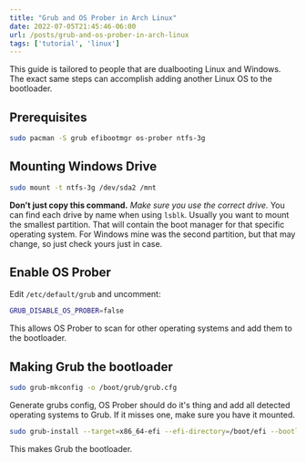 ```yaml
---
title: "Grub and OS Prober in Arch Linux"
date: 2022-07-05T21:45:46-06:00
url: /posts/grub-and-os-prober-in-arch-linux
tags: ['tutorial', 'linux']
---
```

This guide is tailored to people that are dualbooting Linux and Windows.
The exact same steps can accomplish adding another Linux OS to the bootloader.

## Prerequisites
```bash
sudo pacman -S grub efibootmgr os-prober ntfs-3g
```

## Mounting Windows Drive
```bash
sudo mount -t ntfs-3g /dev/sda2 /mnt
```
**Don't just copy this command.**
*Make sure you use the correct drive.*
You can find each drive by name when using ``lsblk``.
Usually you want to mount the smallest partition.
That will contain the boot manager for that specific operating system.
For Windows mine was the second partition, but that may change, so just check yours just in case.

## Enable OS Prober
Edit ``/etc/default/grub`` and uncomment:
```bash
GRUB_DISABLE_OS_PROBER=false
```
This allows OS Prober to scan for other operating systems and add them to the bootloader.

## Making Grub the bootloader
```bash
sudo grub-mkconfig -o /boot/grub/grub.cfg
```

Generate grubs config, OS Prober should do it's thing and add all detected operating systems to Grub.
If it misses one, make sure you have it mounted.

```bash
sudo grub-install --target=x86_64-efi --efi-directory=/boot/efi --bootloader-id=grub --recheck
```
This makes Grub the bootloader.
